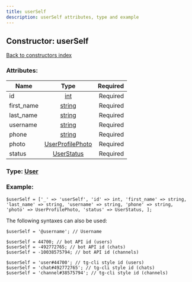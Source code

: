 ```yaml
---
title: userSelf
description: userSelf attributes, type and example
---
```

## Constructor: userSelf  
[Back to constructors index](index.md)



### Attributes:

| Name     |    Type       | Required |
|----------|:-------------:|---------:|
|id|[int](../types/int.md) | Required|
|first\_name|[string](../types/string.md) | Required|
|last\_name|[string](../types/string.md) | Required|
|username|[string](../types/string.md) | Required|
|phone|[string](../types/string.md) | Required|
|photo|[UserProfilePhoto](../types/UserProfilePhoto.md) | Required|
|status|[UserStatus](../types/UserStatus.md) | Required|



### Type: [User](../types/User.md)


### Example:

```
$userSelf = ['_' => 'userSelf', 'id' => int, 'first_name' => string, 'last_name' => string, 'username' => string, 'phone' => string, 'photo' => UserProfilePhoto, 'status' => UserStatus, ];
```  

The following syntaxes can also be used:

```
$userSelf = '@username'; // Username

$userSelf = 44700; // bot API id (users)
$userSelf = -492772765; // bot API id (chats)
$userSelf = -10038575794; // bot API id (channels)

$userSelf = 'user#44700'; // tg-cli style id (users)
$userSelf = 'chat#492772765'; // tg-cli style id (chats)
$userSelf = 'channel#38575794'; // tg-cli style id (channels)
```